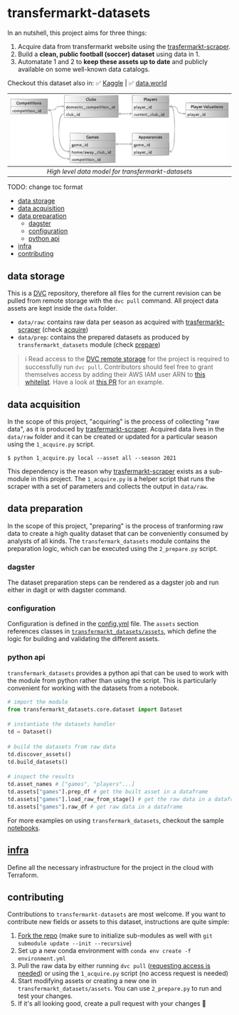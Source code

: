 # transfermarkt-datasets

In an nutshell, this project aims for three things:

1. Acquire data from transfermarkt website using the [trasfermarkt-scraper](https://github.com/dcaribou/transfermarkt-scraper).
2. Build a **clean, public football (soccer) dataset** using data in 1.
3. Automatate 1 and 2 to **keep these assets up to date** and publicly available on some well-known data catalogs.

Checkout this dataset also in: :white_check_mark: [Kaggle](https://www.kaggle.com/davidcariboo/player-scores) | :white_check_mark: [data.world](https://data.world/dcereijo/player-scores)

| ![diagram](https://github.com/dcaribou/transfermarkt-datasets/blob/master/diagram.png?raw=true) | 
|:--:| 
| *High level data model for transfermarkt-datasets* |

TODO: change toc format
- [data storage](#data-storage)
- [data acquisition](#data-acquisition)
- [data preparation](#data-preparation)
  - [dagster](#dagster)
  - [configuration](#configuration)
  - [python api](#python-api)
- [infra](#infra)
- [contributing](#contributing)


## data storage
This is a [DVC](https://dvc.org/) repository, therefore all files for the current revision can be pulled from remote storage with the `dvc pull` command. All project data assets are kept inside the `data` folder.

* `data/raw`: contains raw data per season as acquired with [trasfermarkt-scraper](https://github.com/dcaribou/transfermarkt-scraper) (check [acquire](#acquire))
* `data/prep`: contains the prepared datasets as produced by `transfermarkt_datasets` module (check [prepare](#prepare))

> :information_source: Read access to the [DVC remote storage](https://dvc.org/doc/command-reference/remote#description) for the project is required to successfully run `dvc pull`. Contributors should feel free to grant themselves access by adding their AWS IAM user ARN to [this whitelist](https://github.com/dcaribou/transfermarkt-datasets/blob/6b6dd6572f582b2c40039913a65ba99d10fd1f44/infra/main.tf#L16). Have a look at [this PR](https://github.com/dcaribou/transfermarkt-datasets/pull/47/files) for an example.

## data acquisition
In the scope of this project, "acquiring" is the process of collecting "raw data", as it is produced by [trasfermarkt-scraper](https://github.com/dcaribou/transfermarkt-scraper). Acquired data lives in the `data/raw` folder and it can be created or updated for a particular season using the `1_acquire.py` script.

```console
$ python 1_acquire.py local --asset all --season 2021
```

This dependency is the reason why [trasfermarkt-scraper](https://github.com/dcaribou/transfermarkt-scraper) exists as a sub-module in this project. The `1_acquire.py` is a helper script that runs the scraper with a set of parameters and collects the output in `data/raw`.

## data preparation
In the scope of this project, "preparing" is the process of tranforming raw data to create a high quality dataset that can be conveniently consumed by analysts of all kinds. The `transfermark_datasets` module contains the preparation logic, which can be executed using the `2_prepare.py` script.

### dagster
The dataset preparation steps can be rendered as a dagster job and run either in dagit or with dagster command.

### configuration
Configuration is defined in the [config.yml](config.yml) file. The `assets` section references classes in [`transfermarkt_datasets/assets`](transfermarkt_datasets/assets), which define the logic for building and validating the different assets. 

### python api
`transfermark_datasets` provides a python api that can be used to work with the module from python rather than using the script. This is particularly convenient for working with the datasets from a notebook.
```python
# import the module
from transfermarkt_datasets.core.dataset import Dataset

# instantiate the datasets handler
td = Dataset()

# build the datasets from raw data
td.discover_assets()
td.build_datasets()

# inspect the results
td.asset_names # ["games", "players"...]
td.assets["games"].prep_df # get the built asset in a dataframe
td.assets["games"].load_raw_from_stage() # get the raw data in a dataframe
td.assets["games"].raw_df # get raw data in a dataframe
```
For more examples on using `transfermark_datasets`, checkout the sample [notebooks](notebooks).

## [infra](infra)
Define all the necessary infrastructure for the project in the cloud with Terraform.

## contributing
Contributions to `transfermarkt-datasets` are most welcome. If you want to contribute new fields or assets to this dataset, instructions are quite simple:
1. [Fork the repo](https://github.com/dcaribou/transfermarkt-datasets/fork) (make sure to initialize sub-modules as well with `git submodule update --init --recursive`)
2. Set up a new conda environment with `conda env create -f environment.yml`
3. Pull the raw data by either running `dvc pull` ([requesting access is needed](#dvc)) or using the `1_acquire.py` script (no access request is needed)
4. Start modifying assets or creating a new one in `transfermarkt_datasets/assets`. You can use `2_prepare.py` to run and test your changes.
5. If it's all looking good, create a pull request with your changes :rocket:
